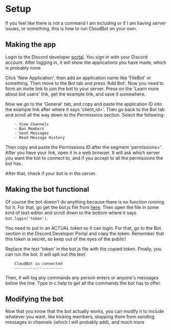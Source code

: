 # Setup
  If you feel like there is not a command I am including or if I am having server issues, or something, this is how to run CloudBot on your own.

## Making the app
  Login to the Discord developer [portal](https://discord.com/developers). You sign in with your Discord account. After logging in, it will show the applications you
have made, which is probably none.

  Click 'New Application', then add an application name like 'FileBot' or something. Then move to the Bot tab and press 'Add Bot'. Now you need to form
an invite link to join the bot to your server. Press on the 'Learn more about bot users' link, get the example link, and save it somewhere.
  
  Now we go to the 'General' tab, and copy and paste the application ID into the example link after where it says 'client_id='. Then go back to the Bot tab and scroll all the way down to the Permissions section. Select the following:
  
        - View Channels
        - Ban Members
        - Send Messages
        - Read Message History

  Then copy and paste the Permissions ID after the segment 'permissions='. After you have your link, open it in a web browser.
It will ask which server you want the bot to connect to, and if you accept to all the permissions the bot has.

  After that, check if your bot is in the server.
## Making the bot functional
  Of course the bot doesn't do anything because there is no function running for it. For that, go get the bot.js file from [here](https://github.com/themysticsavages/cloudbot-discord).
Then open the file in some kind of text-editor and scroll down to the bottom where it says ``` bot.login('token')```. 

  You need to put in an ACTUAL token so it can login. For that, go to the Bot section in the Discord Developer Portal and copy the token. Remember that this
token is secret, so keep out of the eyes of the public!

  Replace the text 'token' in the bot.js file with the copied token. Finally, you can run the bot. It will spit out the text:
  
        CloudBot is connected
        ---------------------
        
  Then, it will log any commands any person enters or anyone's messages below the line. Type in c.help to get all the commands the bot has to offer.
## Modifying the bot
  Now that you know that the bot actually works, you can modify it to include whatever you want, like kicking members, stopping them from sending messages in channels (which I will probably add), and much more
